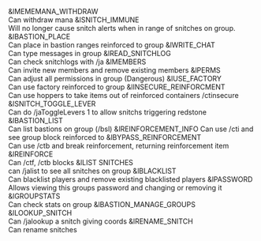 &lMEMEMANA_WITHDRAW 	
  Can withdraw mana
&lSNITCH_IMMUNE 	
  Will no longer cause snitch alerts when in range of snitches on group.
&lBASTION_PLACE 	
  Can place in bastion ranges reinforced to group
&lWRITE_CHAT 	
  Can type messages in group
&lREAD_SNITCHLOG 	
  Can check snitchlogs with /ja
&lMEMBERS 	
  Can invite new members and remove existing members
&lPERMS 	  
  Can adjust all permissions in group (Dangerous)
&lUSE_FACTORY 	
  Can use factory reinforced to group
&lINSECURE_REINFORCMENT 	
  Can use hoppers to take items out of reinforced containers /ctinsecure
&lSNITCH_TOGGLE_LEVER 	
  Can do /jaToggleLevers 1 to allow snitchs triggering redstone
&lBASTION_LIST 	
  Can list bastions on group (/bsl)
&lREINFORCEMENT_INFO 
  Can use /cti and see group block reinforced to
&lBYPASS_REINFORCEMENT 	
  Can use /ctb and break reinforcement, returning reinforcement item
&lREINFORCE 	
  Can /ctf, /ctb blocks
&lLIST SNITCHES 	
  can /jalist to see all snitches on group
&lBLACKLIST 	
  Can blacklist players and remove existing blacklisted players
&lPASSWORD 	  
  Allows viewing this groups password and changing or removing it
&lGROUPSTATS 	
  Can check stats on group
&lBASTION_MANAGE_GROUPS 	
&lLOOKUP_SNITCH 	
  Can /jalookup a snitch giving coords
&lRENAME_SNITCH 	
  Can rename snitches
